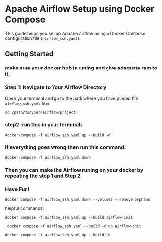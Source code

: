 # Apache Airflow Setup using Docker Compose

This guide helps you set up Apache Airflow using a Docker Compose configuration file (`airflow_ssh.yaml`).

## Getting Started
### make sure your docker hub is runing and give adequate ram to it.

### Step 1: Navigate to Your Airflow Directory

Open your terminal and go to the path where you have placed the `airflow_ssh.yaml` file:

```
cd /path/to/your/airflow/project
```

### step2: run this in your terminals

```
docker-compose -f airflow_ssh.yaml up --build -d     ‍‍‍
```

### If everything goes wrong then run this command:

```
docker-compose -f airflow_ssh.yaml down
```

### Then you can make the Airflow runing on your docker by repeating the step 1 and Step 2:
### Have Fun!



```
docker compose -f airflow_ssh.yaml down --volumes --remove-orphans
```

helpful commands:

```
docker compose -f airflow_ssh.yaml up --build airflow-init
```


```
 docker compose -f airflow_ssh.yaml --build -d up airflow-init
```

```
docker compose -f airflow_ssh.yaml up --build -d
```
